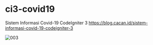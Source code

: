 # ci3-covid19
Sistem Informasi Covid-19 CodeIgniter 3
https://blog.cacan.id/sistem-informasi-covid-19-codeigniter-3


![003](https://user-images.githubusercontent.com/51890752/78570659-7641e180-784f-11ea-91a5-95286f3e5308.jpg)
